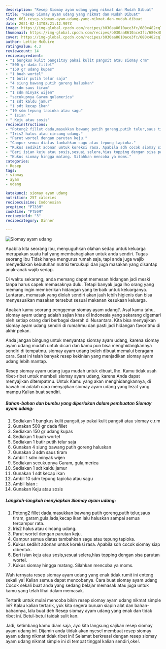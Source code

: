 ```yaml
---
description: "Resep Siomay ayam udang yang nikmat dan Mudah Dibuat"
title: "Resep Siomay ayam udang yang nikmat dan Mudah Dibuat"
slug: 661-resep-siomay-ayam-udang-yang-nikmat-dan-mudah-dibuat
date: 2021-02-13T08:21:12.907Z
image: https://img-global.cpcdn.com/recipes/b030aa8610ace3fc/680x482cq70/siomay-ayam-udang-foto-resep-utama.jpg
thumbnail: https://img-global.cpcdn.com/recipes/b030aa8610ace3fc/680x482cq70/siomay-ayam-udang-foto-resep-utama.jpg
cover: https://img-global.cpcdn.com/recipes/b030aa8610ace3fc/680x482cq70/siomay-ayam-udang-foto-resep-utama.jpg
author: Lettie McGuire
ratingvalue: 4.3
reviewcount: 14
recipeingredient:
- "1 bungkus kulit pangsitsy pakai kulit pangsit atau siomay crm"
- "500 gr dada fillet"
- "150 gr udang kupas"
- "1 buah wortel"
- "1 butir putih telur saja"
- "4 siung bawang putih goreng haluskan"
- "3 sdm saus tiram"
- "1 sdm minyak wijen"
- "secukupnya Garam gulamerica"
- "1 sdt kaldu jamur"
- "1 sdt kecap ikan"
- "10 sdm tepung tapioka atau sagu"
- " Isian "
- " Keju atau sosis"
recipeinstructions:
- "Potong2 fillet dada,masukkan bawang putih goreng,putih telur,saus tiram, garam,gula,lada,kecap ikan lalu haluskan sampai semua tercampur rata."
- "Iris2 halus atau cincang udang."
- "Parut wortel dengan parutan keju."
- "Campur semua diatas tambahkan sagu atau tepung tapioka."
- "Kukus sedikit adonan untuk koreksi rasa. Apabila sdh cocok siomay siap dibentuk."
- "Beri isian keju atau sosis,sesuai selera,hias topping dengan sisa parutan wortel."
- "Kukus siomay hingga matang. Silahkan mencoba ya moms."
categories:
- Resep
tags:
- siomay
- ayam
- udang

katakunci: siomay ayam udang 
nutrition: 257 calories
recipecuisine: Indonesian
preptime: "PT33M"
cooktime: "PT50M"
recipeyield: "3"
recipecategory: Dinner

---
```



![Siomay ayam udang](https://img-global.cpcdn.com/recipes/b030aa8610ace3fc/680x482cq70/siomay-ayam-udang-foto-resep-utama.jpg)

Apabila kita seorang ibu, menyuguhkan olahan sedap untuk keluarga merupakan suatu hal yang membahagiakan untuk anda sendiri. Tugas seorang ibu Tidak hanya mengurus rumah saja, tapi anda juga wajib menyediakan kebutuhan nutrisi tercukupi dan juga masakan yang disantap anak-anak wajib sedap.

Di waktu  sekarang, anda memang dapat memesan hidangan jadi meski tanpa harus capek memasaknya dulu. Tetapi banyak juga lho orang yang memang ingin memberikan hidangan yang terbaik untuk keluarganya. Lantaran, memasak yang diolah sendiri akan jauh lebih higienis dan bisa menyesuaikan masakan tersebut sesuai makanan kesukaan keluarga. 



Apakah kamu seorang penggemar siomay ayam udang?. Asal kamu tahu, siomay ayam udang adalah sajian khas di Indonesia yang sekarang digemari oleh setiap orang dari berbagai daerah di Nusantara. Kita bisa menyajikan siomay ayam udang sendiri di rumahmu dan pasti jadi hidangan favoritmu di akhir pekan.

Anda jangan bingung untuk menyantap siomay ayam udang, karena siomay ayam udang mudah untuk dicari dan kamu pun bisa menghidangkannya sendiri di tempatmu. siomay ayam udang boleh dibuat memalui beragam cara. Saat ini telah banyak resep kekinian yang menjadikan siomay ayam udang lebih mantap.

Resep siomay ayam udang juga mudah untuk dibuat, lho. Kamu tidak usah ribet-ribet untuk membeli siomay ayam udang, karena Anda dapat menyajikan ditempatmu. Untuk Kamu yang akan menghidangkannya, di bawah ini adalah cara menyajikan siomay ayam udang yang lezat yang mampu Kalian buat sendiri.

<!--inarticleads1-->

##### Bahan-bahan dan bumbu yang diperlukan dalam pembuatan Siomay ayam udang:

1. Sediakan 1 bungkus kulit pangsit,sy pakai kulit pangsit atau siomay c.r.m
1. Gunakan 500 gr dada fillet
1. Sediakan 150 gr udang kupas
1. Sediakan 1 buah wortel
1. Sediakan 1 butir putih telur saja
1. Gunakan 4 siung bawang putih goreng haluskan
1. Gunakan 3 sdm saus tiram
1. Ambil 1 sdm minyak wijen
1. Sediakan secukupnya Garam, gula,merica
1. Sediakan 1 sdt kaldu jamur
1. Gunakan 1 sdt kecap ikan
1. Ambil 10 sdm tepung tapioka atau sagu
1. Ambil  Isian :
1. Gunakan  Keju atau sosis




<!--inarticleads2-->

##### Langkah-langkah menyiapkan Siomay ayam udang:

1. Potong2 fillet dada,masukkan bawang putih goreng,putih telur,saus tiram, garam,gula,lada,kecap ikan lalu haluskan sampai semua tercampur rata.
1. Iris2 halus atau cincang udang.
1. Parut wortel dengan parutan keju.
1. Campur semua diatas tambahkan sagu atau tepung tapioka.
1. Kukus sedikit adonan untuk koreksi rasa. Apabila sdh cocok siomay siap dibentuk.
1. Beri isian keju atau sosis,sesuai selera,hias topping dengan sisa parutan wortel.
1. Kukus siomay hingga matang. Silahkan mencoba ya moms.




Wah ternyata resep siomay ayam udang yang enak tidak rumit ini enteng sekali ya! Kalian semua dapat mencobanya. Cara buat siomay ayam udang Cocok sekali buat anda yang sedang belajar memasak atau juga untuk kamu yang telah lihai dalam memasak.

Tertarik untuk mulai mencoba bikin resep siomay ayam udang nikmat simple ini? Kalau kalian tertarik, yuk kita segera buruan siapin alat dan bahan-bahannya, lalu buat deh Resep siomay ayam udang yang enak dan tidak ribet ini. Betul-betul taidak sulit kan. 

Jadi, ketimbang kamu diam saja, ayo kita langsung sajikan resep siomay ayam udang ini. Dijamin anda tiidak akan nyesel membuat resep siomay ayam udang nikmat tidak ribet ini! Selamat berkreasi dengan resep siomay ayam udang nikmat simple ini di tempat tinggal kalian sendiri,oke!.

